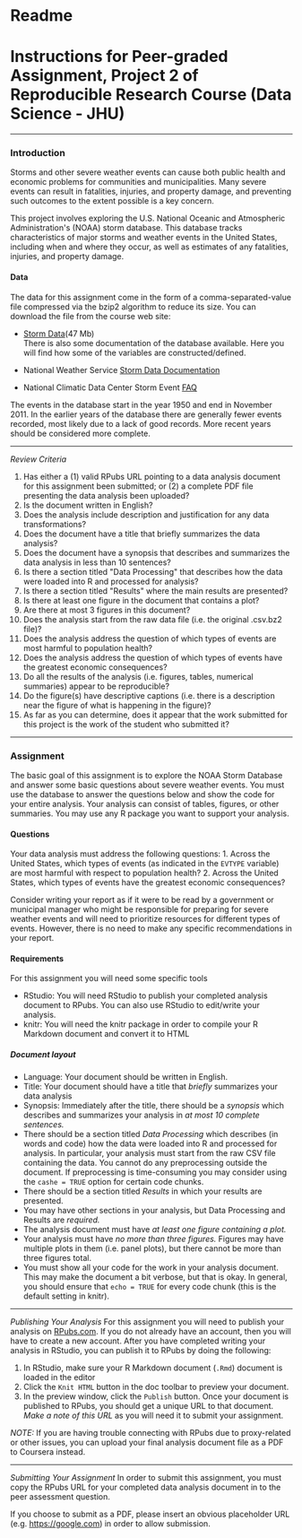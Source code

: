 Readme
================

Instructions for Peer-graded Assignment, Project 2 of Reproducible Research Course (Data Science - JHU)
=======================================================================================================

------------------------------------------------------------------------

### Introduction

Storms and other severe weather events can cause both public health and economic problems for communities and municipalities. Many severe events can result in fatalities, injuries, and property damage, and preventing such outcomes to the extent possible is a key concern.

This project involves exploring the U.S. National Oceanic and Atmospheric Administration's (NOAA) storm database. This database tracks characteristics of major storms and weather events in the United States, including when and where they occur, as well as estimates of any fatalities, injuries, and property damage.

#### Data

The data for this assignment come in the form of a comma-separated-value file compressed via the bzip2 algorithm to reduce its size. You can download the file from the course web site:

-   [Storm Data](https://d396qusza40orc.cloudfront.net/repdata%2Fdata%2FStormData.csv.bz2)(47 Mb)  
    There is also some documentation of the database available. Here you will find how some of the variables are constructed/defined.

-   National Weather Service [Storm Data Documentation](https://d396qusza40orc.cloudfront.net/repdata%2Fpeer2_doc%2Fpd01016005curr.pdf)
-   National Climatic Data Center Storm Event [FAQ](https://d396qusza40orc.cloudfront.net/repdata%2Fpeer2_doc%2FNCDC%20Storm%20Events-FAQ%20Page.pdf)

The events in the database start in the year 1950 and end in November 2011. In the earlier years of the database there are generally fewer events recorded, most likely due to a lack of good records. More recent years should be considered more complete.

------------------------------------------------------------------------

*Review Criteria*

1.  Has either a (1) valid RPubs URL pointing to a data analysis document for this assignment been submitted; or (2) a complete PDF file presenting the data analysis been uploaded?
2.  Is the document written in English?
3.  Does the analysis include description and justification for any data transformations?
4.  Does the document have a title that briefly summarizes the data analysis?
5.  Does the document have a synopsis that describes and summarizes the data analysis in less than 10 sentences?
6.  Is there a section titled "Data Processing" that describes how the data were loaded into R and processed for analysis?
7.  Is there a section titled "Results" where the main results are presented?
8.  Is there at least one figure in the document that contains a plot?
9.  Are there at most 3 figures in this document?
10. Does the analysis start from the raw data file (i.e. the original .csv.bz2 file)?
11. Does the analysis address the question of which types of events are most harmful to population health?
12. Does the analysis address the question of which types of events have the greatest economic consequences?
13. Do all the results of the analysis (i.e. figures, tables, numerical summaries) appear to be reproducible?
14. Do the figure(s) have descriptive captions (i.e. there is a description near the figure of what is happening in the figure)?
15. As far as you can determine, does it appear that the work submitted for this project is the work of the student who submitted it?

------------------------------------------------------------------------

### Assignment

The basic goal of this assignment is to explore the NOAA Storm Database and answer some basic questions about severe weather events. You must use the database to answer the questions below and show the code for your entire analysis. Your analysis can consist of tables, figures, or other summaries. You may use any R package you want to support your analysis.

#### Questions

Your data analysis must address the following questions: 1. Across the United States, which types of events (as indicated in the `EVTYPE` variable) are most harmful with respect to population health?
2. Across the United States, which types of events have the greatest economic consequences?

Consider writing your report as if it were to be read by a government or municipal manager who might be responsible for preparing for severe weather events and will need to prioritize resources for different types of events. However, there is no need to make any specific recommendations in your report.

#### Requirements

For this assignment you will need some specific tools
- RStudio: You will need RStudio to publish your completed analysis document to RPubs. You can also use RStudio to edit/write your analysis.
- knitr: You will need the knitr package in order to compile your R Markdown document and convert it to HTML

##### Document layout

-   Language: Your document should be written in English.
-   Title: Your document should have a title that *briefly* summarizes your data analysis
-   Synopsis: Immediately after the title, there should be a *synopsis* which describes and summarizes your analysis in *at most 10 complete sentences.*
-   There should be a section titled *Data Processing* which describes (in words and code) how the data were loaded into R and processed for analysis. In particular, your analysis must start from the raw CSV file containing the data. You cannot do any preprocessing outside the document. If preprocessing is time-consuming you may consider using the `cashe = TRUE` option for certain code chunks.
-   There should be a section titled *Results* in which your results are presented.
-   You may have other sections in your analysis, but Data Processing and Results are *required.*
-   The analysis document must have *at least one figure containing a plot.*
-   Your analysis must have *no more than three figures.* Figures may have multiple plots in them (i.e. panel plots), but there cannot be more than three figures total.
-   You must show all your code for the work in your analysis document. This may make the document a bit verbose, but that is okay. In general, you should ensure that `echo = TRUE` for every code chunk (this is the default setting in knitr).

------------------------------------------------------------------------

*Publishing Your Analysis*
For this assignment you will need to publish your analysis on [RPubs.com](http://rpubs.com/). If you do not already have an account, then you will have to create a new account. After you have completed writing your analysis in RStudio, you can publish it to RPubs by doing the following:
1. In RStudio, make sure your R Markdown document (`.Rmd`) document is loaded in the editor
2. Click the `Knit HTML` button in the doc toolbar to preview your document.
3. In the preview window, click the `Publish` button.
Once your document is published to RPubs, you should get a unique URL to that document. *Make a note of this URL* as you will need it to submit your assignment.

*NOTE:* If you are having trouble connecting with RPubs due to proxy-related or other issues, you can upload your final analysis document file as a PDF to Coursera instead.

------------------------------------------------------------------------

*Submitting Your Assignment*
In order to submit this assignment, you must copy the RPubs URL for your completed data analysis document in to the peer assessment question.

If you choose to submit as a PDF, please insert an obvious placeholder URL (e.g. <https://google.com>) in order to allow submission.
